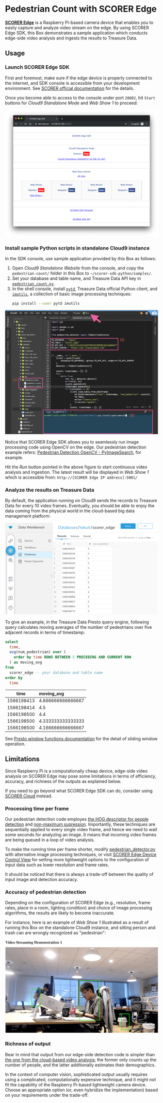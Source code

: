 Pedestrian Count with SCORER Edge
===

**[SCORER Edge](https://sites.google.com/futurestandard.co.jp/en-user-guide/raspi)** is a Raspberry Pi-based camera device that enables you to easily capture and analyze video stream on the edge. By using SCORER Edge SDK, this Box demonstrates a sample application which conducts edge-side video analysis and ingests the results to Treasure Data.

## Usage

### Launch SCORER Edge SDK

First and foremost, make sure if the edge device is properly connected to the internet, and SDK console is accessible from your development environment. See [SCORER official documentation](https://sites.google.com/futurestandard.co.jp/en-user-guide/raspi/sdk) for the details.

Once you become able to access to the console under port `20002`, hit `Start` buttons for *Cloud9 Standalone Mode* and *Web Show 1* to proceed:

![scorer-edge-sdk](images/scorer-edge-sdk.png)

### Install sample Python scripts in standalone Cloud9 instance

In the SDK console, use sample application provided by this Box as follows:

1. Open *Cloud9 Standalone Website* from the console, and copy the `pedestrian-count/` folder in this Box to `~/scorer-sdk-python/samples/`.
2. Set your database and table name, and Treasure Data API key in [`pedestrian_count.py`](pedestrian-count/pedestrian_count.py).
3. In the shell console, install [`pytd`](https://github.com/treasure-data/pytd/), Treasure Data official Python client, and [`imutils`](https://github.com/jrosebr1/imutils), a collection of basic image processing techniques:
    ```sh
    pip install --user pytd imutils
    ```

![scorer-edge-cloud9](images/scorer-edge-cloud9.png)

Notice that SCORER Edge SDK allows you to seamlessly run image processing code using OpenCV on the edge. Our pedestrian detection example refers: [Pedestrian Detection OpenCV - PyImageSearch](https://www.pyimagesearch.com/2015/11/09/pedestrian-detection-opencv/), for example. 

Hit the *Run* button pointed in the above figure to start continuous video analysis and ingestion. The latest result will be displayed in *Web Show 1* which is accessible from: `http://[SCORER Edge IP address]:5001/`

### Analyze the results on Treasure Data

By default, the application running on Cloud9 sends the records to Treasure Data for every 10 video frames. Eventually, you should be able to enjoy the data coming from the physical world in the cloud-based big data management platform:

![td-edge-data](images/td-edge-data.png)

To give an example, in the Treasure Data Presto query engine, following query calculates moving averages of the number of pedestrians over five adjacent records in terms of timestamp:

```sql
select 
  time,
  avg(num_pedestrian) over (
    order by time ROWS BETWEEN 5 PRECEDING AND CURRENT ROW
  ) as moving_avg
from 
  scorer_edge -- your database and table name
order by 
  time
```

|time|moving_avg|
|:---:|:---|
|1566198413|4.666666666666667|
|1566198414|4.5|
|1566198500|4.4|
|1566198500|4.333333333333333|
|1566198500|4.166666666666667|

See [Presto window functions documentation](https://prestodb.github.io/docs/current/functions/window.html) for the detail of sliding window operation.

## Limitations

Since Raspberry Pi is a computationally cheap device, edge-side video analysis on SCORER Edge may pose some limitations in terms of efficiency, accuracy, and richness of the outputs as explained below. 

If you need to go beyond what SCORER Edge SDK can do, consider using [SCORER Cloud](../scorer-cloud/) instead.

### Processing time per frame

Our pedestrian detection code employes [the HOG descriptor for people detection](https://sites.google.com/futurestandard.co.jp/en-user-guide/raspi/devicecontrol/functionlist) and [non-maximum supression](https://www.pyimagesearch.com/2014/11/17/non-maximum-suppression-object-detection-python/). Importantly, these techniques are sequentially applied to every single video frame, and hence we need to wait some seconds for analyzing an image. It means that incoming video frames are being queued in a loop of video analysis.

To make the running time per frame shorter, modify [pedestrian_detector.py](./pedestrian-count/pedestrian_detector.py) with alternative image processing techniques, or visit [SCORER Edge Device Control View](https://sites.google.com/futurestandard.co.jp/en-user-guide/raspi/devicecontrol/functionlist) for setting more lightweight options to the configuration of input data such as lower resolution and frame rates.

It should be noticed that there is always a trade-off between the quality of input image and detection accuracy.

### Accuracy of pedestrian detection

Depending on the configuration of SCORER Edge (e.g., resolution, frame rates, place in a room, lighting condition) and choice of image processing algorithms, the results are likely to become inaccurate.

For instance, here is an example of *Web Show 1* illustrated as a result of running this Box on the standalone Cloud9 instance, and sitting person and trash can are wrongly recognized as "pedestrian":

![scorer-edge-web-show-1](images/scorer-edge-web-show-1.png)

### Richness of output

Bear in mind that output from our edge-side detection code is simpler than [the one from the cloud-based video analysis](../scorer-cloud/); the former only counts up the number of people, and the latter additionally estimates their demographics.

In the context of computer vision, sophisticated output usually requires using a complicated, computationally expensive technique, and it might not fit the capability of the Raspberry Pi-based lightweight camera device. Choose an appropriate option (or, even hybridize the implementation) based on your requirements under the trade-off.